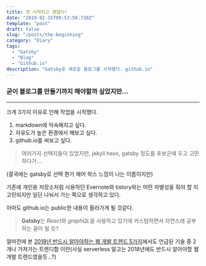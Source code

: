 ```yaml
---
title: 첫 시작치고 괜찮다!
date: "2019-02-15T09:53:56.738Z"
template: "post"
draft: false
slug: "/posts/the-beginning"
category: "Diary"
tags:
  - "Gatsby"
  - "Blog"
  - "Github.io"
description: "Gatsby로 새로운 블로그를 시작했다. github.io"
---
```



### 굳이 블로그를 만들기까지 해야할까 싶었지만...

---

크게 3가지 이유로 인해 작업을 시작했다.

1. markdown에 익숙해지고 싶다.
2. 자유도가 높은 환경에서 해보고 싶다.
3. github.io를 써보고 싶다.


> 여러가지 선택지들이 있었지만, jekyll hexo, gatsby 정도를 후보군에 두고 고민하다가.... 

(결국에는 gatsby로 선택 뭔가 헤어 왁스 느낌이 나는 이름이지만)

기존에 개인용 저장소처럼 사용하던 Evernote와 tistory와는 어떤 차별성을 줘야 할 지 고민되지만 일단 나눠서 가는 쪽으로 생각하고 있다.

아마도 github.io는 public한 내용이 올라가게 될 것같다.

>**Gatsby**는 *React*와 *graphQL*을 사용하고 있기에 커스텀하면서 자연스레 공부하는 꼴이 될 듯?

얼마전에 본 [2019년 반드시 알아야하는 웹 개발 트렌드 5가지]("https://www.youtube.com/watch?v=QyxES-SUq_E")에서도 언급된 기술 중 2개나 가져가는 트렌디함 이란(사실 serverless 말고는 2018년에도 반드시 알아야할 웹개발 트렌드였을듯...?)
